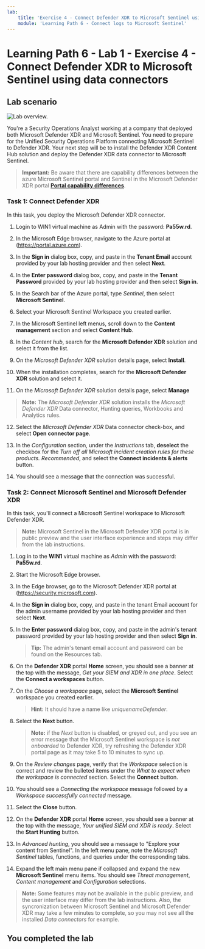 ```yaml
---
lab:
    title: 'Exercise 4 - Connect Defender XDR to Microsoft Sentinel using data connectors'
    module: 'Learning Path 6 - Connect logs to Microsoft Sentinel'
---
```


# Learning Path 6 - Lab 1 - Exercise 4 - Connect Defender XDR to Microsoft Sentinel using data connectors

## Lab scenario

![Lab overview.](../Media/SC-200-Lab_Diagrams_Mod6_L1_Ex4.png)

You're a Security Operations Analyst working at a company that deployed both Microsoft Defender XDR and Microsoft Sentinel. You need to prepare for the Unified Security Operations Platform connecting Microsoft Sentinel to Defender XDR. Your next step will be to install the Defender XDR Content Hub solution and deploy the Defender XDR data connector to Microsoft Sentinel.

>**Important:** Be aware that there are capability differences between the azure Microsoft Sentinel portal and Sentinel in the Microsoft Defender XDR portal **[Portal capability differences](https://learn.microsoft.com/azure/sentinel/microsoft-sentinel-defender-portal#capability-differences-between-portals)**.

### Task 1: Connect Defender XDR

In this task, you deploy the Microsoft Defender XDR connector.

1. Login to WIN1 virtual machine as Admin with the password: **Pa55w.rd**.  

2. In the Microsoft Edge browser, navigate to the Azure portal at (<https://portal.azure.com>).

3. In the **Sign in** dialog box, copy, and paste in the **Tenant Email** account provided by your lab hosting provider and then select **Next**.

4. In the **Enter password** dialog box, copy, and paste in the **Tenant Password** provided by your lab hosting provider and then select **Sign in**.

5. In the Search bar of the Azure portal, type *Sentinel*, then select **Microsoft Sentinel**.

6. Select your Microsoft Sentinel Workspace you created earlier.

7. In the Microsoft Sentinel left menus, scroll down to the **Content management** section and select **Content Hub**.

8. In the *Content hub*, search for the **Microsoft Defender XDR** solution and select it from the list.

9. On the *Microsoft Defender XDR* solution details page, select **Install**.

10. When the installation completes,  search for the **Microsoft Defender XDR** solution and select it.

11. On the *Microsoft Defender XDR* solution details page, select **Manage**

>**Note:** The *Microsoft Defender XDR* solution installs the *Microsoft Defender XDR* Data connector, Hunting queries, Workbooks and Analytics rules.

12. Select the *Microsoft Defender XDR* Data connector check-box, and select **Open connector page**.

13. In the *Configuration* section, under the *Instructions* tab, **deselect** the checkbox for the *Turn off all Microsoft incident creation rules for these products. Recommended*, and select the **Connect incidents & alerts** button.

14. You should see a message that the connection was successful.

### Task 2: Connect Microsoft Sentinel and Microsoft Defender XDR

In this task, you'll connect a Microsoft Sentinel workspace to Microsoft Defender XDR.

>**Note:** Microsoft Sentinel in the Microsoft Defender XDR portal is in public preview and the user interface experience and steps may differ from the lab instructions.

1. Log in to the **WIN1** virtual machine as *Admin* with the password: **Pa55w.rd**.  

2. Start the Microsoft Edge browser.

3. In the Edge browser, go to the Microsoft Defender XDR portal at (https://security.microsoft.com).

4. In the **Sign in** dialog box, copy, and paste in the tenant Email account for the admin username provided by your lab hosting provider and then select **Next**.

5. In the **Enter password** dialog box, copy, and paste in the admin's tenant password provided by your lab hosting provider and then select **Sign in**.

    >**Tip:** The admin's tenant email account and password can be found on the Resources tab.

6. On the **Defender XDR** portal **Home** screen, you should see a banner at the top with the message, *Get your SIEM and XDR in one place*. Select the **Connect a workspaces** button.

7. On the *Choose a workspace* page, select the **Microsoft Sentinel** workspace you created earlier.

    >**Hint:** It should have a name like *uniquenameDefender*.

8. Select the **Next** button.

    >**Note:** if the *Next* button is disabled, or greyed out, and you see an error message that the Microsoft Sentinel workspace is *not onboarded* to Defender XDR, try refreshing the Defender XDR portal page as it may take 5 to 10 minutes to sync up.

9. On the *Review changes* page, verify that the *Workspace* selection is correct and review the bulleted items under the *What to expect when the workspace is connected* section. Select the **Connect** button.

10. You should see a *Connecting the workspace* message followed by a *Workspace successfully connected* message.

11. Select the **Close** button. 

12. On the **Defender XDR** portal **Home** screen, you should see a banner at the top with the message, *Your unified SIEM and XDR is ready*. Select the **Start Hunting** button.

13. In *Advanced hunting*, you should see a message to "Explore your content from Sentinel". In the left menu pane, note the *Microsoft Sentinel* tables, functions, and queries under the corresponding tabs.

14. Expand the left main menu pane if collapsed and  expand the new **Microsoft Sentinel** menu items. You should see *Threat management*, *Content management* and *Configuration* selections.

 >**Note:** Some features may not be available in the public preview, and the user interface may differ from the lab instructions. Also, the syncronization between Microsoft Sentinel and Microsoft Defender XDR may take a few minutes to complete, so you may not see all the installed *Data connectors* for example.

## You completed the lab
